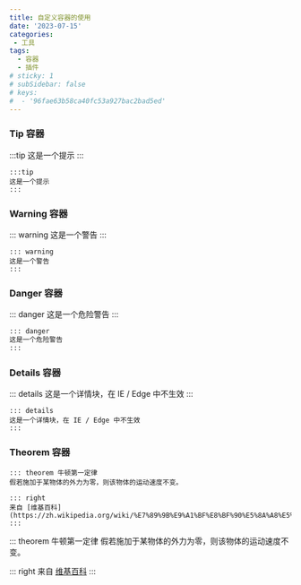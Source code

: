```yaml
---
title: 自定义容器的使用
date: '2023-07-15'
categories:
 - 工具
tags:
  - 容器
  - 插件
# sticky: 1
# subSidebar: false
# keys:
#  - '96fae63b58ca40fc53a927bac2bad5ed'
---
```


### Tip 容器

:::tip
这是一个提示
:::

```
:::tip
这是一个提示
:::
```

### Warning 容器

::: warning
这是一个警告
:::

```
::: warning
这是一个警告
:::
```

### Danger 容器

::: danger
这是一个危险警告
:::

```markdown
::: danger
这是一个危险警告
:::
```

### Details 容器

::: details
这是一个详情块，在 IE / Edge 中不生效
:::

```
::: details
这是一个详情块，在 IE / Edge 中不生效
:::
```

### Theorem 容器

```
::: theorem 牛顿第一定律
假若施加于某物体的外力为零，则该物体的运动速度不变。

::: right
来自 [维基百科](https://zh.wikipedia.org/wiki/%E7%89%9B%E9%A1%BF%E8%BF%90%E5%8A%A8%E5%AE%9A%E5%BE%8B)
:::
```

::: theorem 牛顿第一定律
假若施加于某物体的外力为零，则该物体的运动速度不变。

::: right
来自 [维基百科](https://zh.wikipedia.org/wiki/%E7%89%9B%E9%A1%BF%E8%BF%90%E5%8A%A8%E5%AE%9A%E5%BE%8B)
:::

